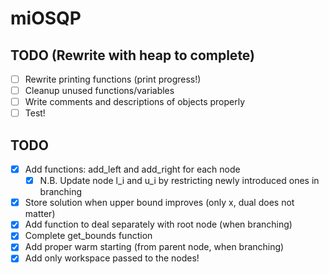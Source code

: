 # miOSQP




## TODO (Rewrite with heap to complete)
-   [ ] Rewrite printing functions (print progress!)
-   [ ] Cleanup unused functions/variables
-   [ ] Write comments and descriptions of objects properly
-   [ ] Test!

## TODO

-   [x] Add functions: add_left and add_right for each node
    -   [x] N.B. Update node l_i and u_i by restricting newly introduced ones in branching
-   [x] Store solution when upper bound improves (only x, dual does not matter)
-   [x] Add function to deal separately with root node (when branching)
-   [x] Complete get_bounds function
-   [x] Add proper warm starting (from parent node, when branching)
-   [x] Add only workspace passed to the nodes!
